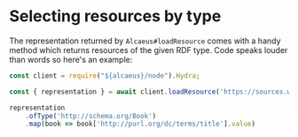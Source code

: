 # Selecting resources by type

The representation returned by `Alcaeus#loadResource` comes with a handy method which returns resources of
the given RDF type. Code speaks louder than words so here's an example:

<run-kit>

```typescript
const client = require("${alcaeus}/node").Hydra;

const { representation } = await client.loadResource('https://sources.wikibus.org/books');

representation
    .ofType('http://schema.org/Book')
    .map(book => book['http://purl.org/dc/terms/title'].value)
```
</run-kit>
